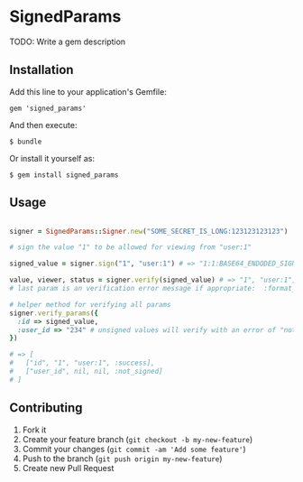 # SignedParams

TODO: Write a gem description

## Installation

Add this line to your application's Gemfile:

    gem 'signed_params'

And then execute:

    $ bundle

Or install it yourself as:

    $ gem install signed_params

## Usage

```ruby

signer = SignedParams::Signer.new("SOME_SECRET_IS_LONG:123123123123")

# sign the value "1" to be allowed for viewing from "user:1"

signed_value = signer.sign("1", "user:1") # => "1:1:BASE64_ENDODED_SIGNATURE"

value, viewer, status = signer.verify(signed_value) # => "1", "user:1", :success
# last param is an verification error message if appropriate:  :format_error, :invalid_signature

# helper method for verifying all params
signer.verify_params({
  :id => signed_value,
  :user_id => "234" # unsigned values will verify with an error of "not_signed"
})

# => [
#   ["id", "1", "user:1", :success],
#   ["user_id", nil, nil, :not_signed]
# ]


```

## Contributing

1. Fork it
2. Create your feature branch (`git checkout -b my-new-feature`)
3. Commit your changes (`git commit -am 'Add some feature'`)
4. Push to the branch (`git push origin my-new-feature`)
5. Create new Pull Request
